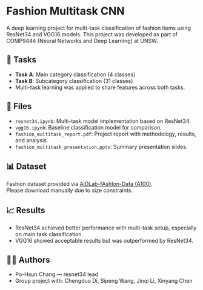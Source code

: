 # Fashion Multitask CNN

A deep learning project for multi-task classification of fashion items using ResNet34 and VGG16 models. This project was developed as part of COMP9444 (Neural Networks and Deep Learning) at UNSW.

## 🧠 Tasks
- **Task A**: Main category classification (4 classes)
- **Task B**: Subcategory classification (31 classes)
- Multi-task learning was applied to share features across both tasks.

## 📁 Files
- `resnet34.ipynb`: Multi-task model implementation based on ResNet34.
- `vgg16.ipynb`: Baseline classification model for comparison.
- `fashion_multitask_report.pdf`: Project report with methodology, results, and analysis.
- `fashion_multitask_presentation.pptx`: Summary presentation slides.

## 📊 Dataset
Fashion dataset provided via [AiDLab-fAshIon-Data (A100)](https://github.com/AemikaChow/AiDLab-fAshIon-Data/blob/main/Datasets/A100.md).  
Please download manually due to size constraints.

## 📈 Results
- ResNet34 achieved better performance with multi-task setup, especially on main task classification.
- VGG16 showed acceptable results but was outperformed by ResNet34.

## 🧑‍💻 Authors
- Po-Hsun Chang — resnet34 lead
- Group project with: Chengduo Di, Sipeng Wang, Jinqi Li, Xinyang Chen
